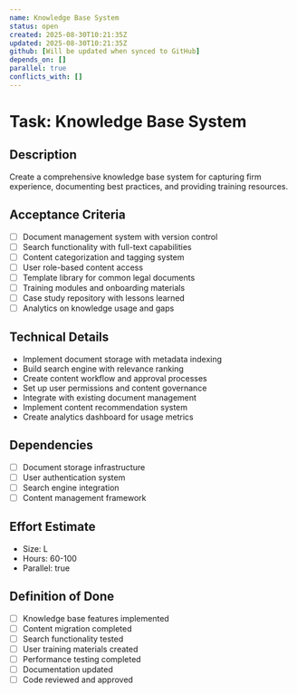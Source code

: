 ```yaml
---
name: Knowledge Base System
status: open
created: 2025-08-30T10:21:35Z
updated: 2025-08-30T10:21:35Z
github: [Will be updated when synced to GitHub]
depends_on: []
parallel: true
conflicts_with: []
---
```


# Task: Knowledge Base System

## Description
Create a comprehensive knowledge base system for capturing firm experience, documenting best practices, and providing training resources.

## Acceptance Criteria
- [ ] Document management system with version control
- [ ] Search functionality with full-text capabilities
- [ ] Content categorization and tagging system
- [ ] User role-based content access
- [ ] Template library for common legal documents
- [ ] Training modules and onboarding materials
- [ ] Case study repository with lessons learned
- [ ] Analytics on knowledge usage and gaps

## Technical Details
- Implement document storage with metadata indexing
- Build search engine with relevance ranking
- Create content workflow and approval processes
- Set up user permissions and content governance
- Integrate with existing document management
- Implement content recommendation system
- Create analytics dashboard for usage metrics

## Dependencies
- [ ] Document storage infrastructure
- [ ] User authentication system
- [ ] Search engine integration
- [ ] Content management framework

## Effort Estimate
- Size: L
- Hours: 60-100
- Parallel: true

## Definition of Done
- [ ] Knowledge base features implemented
- [ ] Content migration completed
- [ ] Search functionality tested
- [ ] User training materials created
- [ ] Performance testing completed
- [ ] Documentation updated
- [ ] Code reviewed and approved